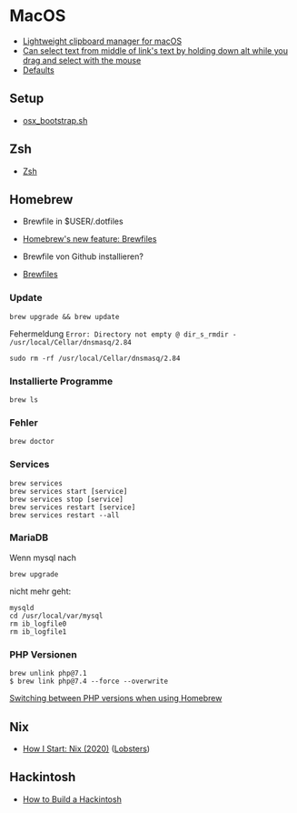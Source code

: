 # MacOS

- [Lightweight clipboard manager for macOS](https://github.com/p0deje/Maccy)
- [Can select text from middle of link's text by holding down alt while you drag and select with the mouse](https://twitter.com/MBoffin/status/1218668903586394112)
- [Defaults](https://macos-defaults.com/#%F0%9F%99%8B-what-s-a-defaults-command)

## Setup

- [osx_bootstrap.sh](https://gist.github.com/codeinthehole/26b37efa67041e1307db)

## Zsh

- [Zsh](https://github.com/nikitavoloboev/knowledge/blob/5206fcdfa83dcbccc04de33975a23b9d22f82bbe/unix/shell/zsh/zsh.md)

## Homebrew

- Brewfile in $USER/.dotfiles

- [Homebrew's new feature: Brewfiles](https://coderwall.com/p/afmnbq/homebrew-s-new-feature-brewfiles)
- Brewfile von Github installieren?
- [Brewfiles](https://brewfile.info/)

### Update

```
brew upgrade && brew update
```

Fehermeldung 
`Error: Directory not empty @ dir_s_rmdir - /usr/local/Cellar/dnsmasq/2.84`

```
sudo rm -rf /usr/local/Cellar/dnsmasq/2.84
```

### Installierte Programme

```
brew ls
```

### Fehler

```
brew doctor
```

### Services

```
brew services
brew services start [service]
brew services stop [service]
brew services restart [service]
brew services restart --all
```

### MariaDB

Wenn mysql nach
```
brew upgrade
```
nicht mehr geht:

```
mysqld
cd /usr/local/var/mysql
rm ib_logfile0
rm ib_logfile1 
```

### PHP Versionen

```
brew unlink php@7.1
$ brew link php@7.4 --force --overwrite
```

[Switching between PHP versions when using Homebrew](https://localheinz.com/blog/2020/05/05/switching-between-php-versions-when-using-homebrew/)

## Nix

- [How I Start: Nix (2020)](https://christine.website/blog/how-i-start-nix-2020-03-08) ([Lobsters](https://lobste.rs/s/lktf6u/how_i_start_nix))

## Hackintosh

- [How to Build a Hackintosh](https://www.freecodecamp.org/news/build-a-hackintosh/)
